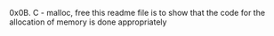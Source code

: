0x0B. C - malloc, free
this readme file is to show that the code for the allocation of memory is done appropriately
